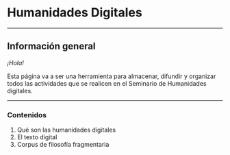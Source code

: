 # Humanidades Digitales #
***
## Información general ##

*¡Hola!*

Esta página va a ser una herramienta para almacenar, difundir y organizar todos las actividades que se realicen en el Seminario de Humanidades digitales. 
***
### Contenidos ###
1. Qué son las humanidades digitales
2. El texto digital 
3. Corpus de filosofía fragmentaria 
